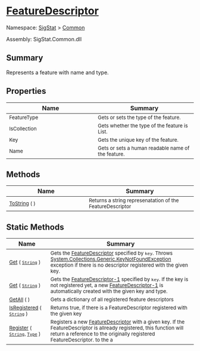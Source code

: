 # [FeatureDescriptor](./FeatureDescriptor.md)

Namespace: [SigStat]() > [Common](./README.md)

Assembly: SigStat.Common.dll

## Summary
Represents a feature with name and type.

## Properties

| Name | Summary | 
| --- | --- | 
| <img width=200/> <sub>FeatureType</sub>| <sub>Gets or sets the type of the feature.</sub>| <br>
| <img width=200/> <sub>IsCollection</sub>| <sub>Gets whether the type of the feature is List.</sub>| <br>
| <img width=200/> <sub>Key</sub>| <sub>Gets the unique key of the feature.</sub>| <br>
| <img width=200/> <sub>Name</sub>| <sub>Gets or sets a human readable name of the feature.</sub>| <br>


## Methods

| Name | Summary | 
| --- | --- | 
| <img width=200/> <sub>[ToString](./Methods/FeatureDescriptor-100663418.md) (  )</sub>| <sub>Returns a string represenatation of the FeatureDescriptor</sub>| <br>


## Static Methods

| Name | Summary | 
| --- | --- | 
| <img width=200/> <sub>[Get](./Methods/FeatureDescriptor-100663415.md) ( [`String`](https://docs.microsoft.com/en-us/dotnet/api/System.String) )</sub>| <sub>Gets the [FeatureDescriptor](https://github.com/hargitomi97/sigstat/blob/master/docs/md/SigStat/Common/FeatureDescriptor.md) specified by `key`.  Throws [System.Collections.Generic.KeyNotFoundException](https://docs.microsoft.com/en-us/dotnet/api/System.Collections.Generic.KeyNotFoundException) exception if there is no descriptor registered with the given key.</sub>| <br>
| <img width=200/> <sub>[Get](./Methods/FeatureDescriptor-100663417.md) ( [`String`](https://docs.microsoft.com/en-us/dotnet/api/System.String) )</sub>| <sub>Gets the [FeatureDescriptor-1](https://github.com/hargitomi97/sigstat/blob/master/docs/md/SigStat/Common/FeatureDescriptor-1.md) specified by `key`.  If the key is not registered yet, a new [FeatureDescriptor-1](https://github.com/hargitomi97/sigstat/blob/master/docs/md/SigStat/Common/FeatureDescriptor-1.md) is automatically created with the given key and type.</sub>| <br>
| <img width=200/> <sub>[GetAll](./Methods/FeatureDescriptor-100663416.md) (  )</sub>| <sub>Gets a dictionary of all registered feature descriptors</sub>| <br>
| <img width=200/> <sub>[IsRegistered](./Methods/FeatureDescriptor-100663413.md) ( [`String`](https://docs.microsoft.com/en-us/dotnet/api/System.String) )</sub>| <sub>Returns true, if there is a FeatureDescriptor registered with the given key</sub>| <br>
| <img width=200/> <sub>[Register](./Methods/FeatureDescriptor-100663414.md) ( [`String`](https://docs.microsoft.com/en-us/dotnet/api/System.String), [`Type`](https://docs.microsoft.com/en-us/dotnet/api/System.Type) )</sub>| <sub>Registers a new [FeatureDescriptor](https://github.com/hargitomi97/sigstat/blob/master/docs/md/SigStat/Common/FeatureDescriptor.md) with a given key.  If the FeatureDescriptor is allready registered, this function will  return a reference to the originally registered FeatureDescriptor.  to the a</sub>| <br>


